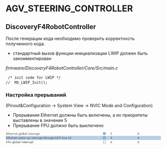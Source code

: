 # AGV_STEERING_CONTROLLER

## DiscoveryF4RobotController

После генерации кода необходимо проверить корректность полученного кода.
* стандартный вызов функции инициализации LWIP должен быть закомментирован

_firmware/DiscoveryF4RobotController/Core/Src/main.c_


     /* init code for LWIP */
    //  MX_LWIP_Init();

### Настройка прерываний

(Pinout&Configuration -> System View -> NVIC Mode and Configuration)
* Прерывания Ethernet должны быть включены, а их приоритеты выставлены в значение 5
* Прерывание FPU должно быть выключено

![NCIC setup](_docs/img/nvic.png)